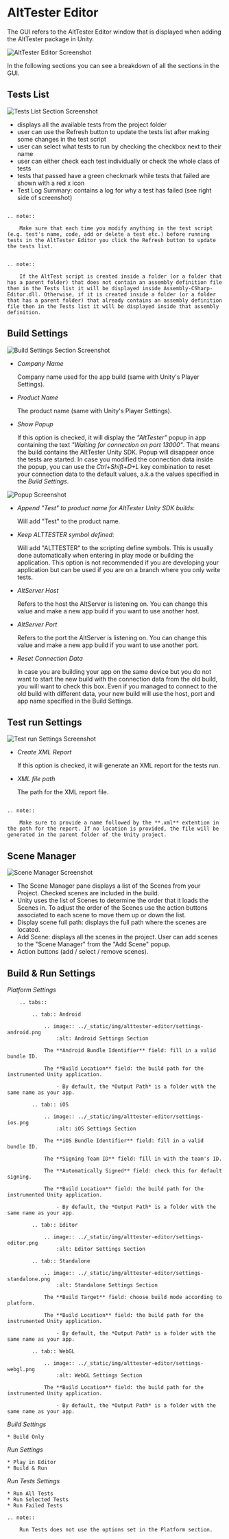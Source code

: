 # AltTester Editor

The GUI refers to the AltTester Editor window that is displayed when
adding the AltTester package in Unity.

![AltTester Editor Screenshot](../_static/img/alttester-editor/editor-screenshot.png)

In the following sections you can see a breakdown of all the sections in the GUI.

## Tests List

![Tests List Section Screenshot](../_static/img/alttester-editor/test-list.png)
-   displays all the available tests from the project folder
-   user can use the Refresh button to update the tests list after making some changes in the test script
-   user can select what tests to run by checking the checkbox next to their name
-   user can either check each test individually or check the whole class of tests
-   tests that passed have a green checkmark while tests that failed are shown with a red x icon
-   Test Log Summary: contains a log for why a test has failed (see right side of screenshot)

```eval_rst

.. note::

    Make sure that each time you modify anything in the test script (e.g. test's name, code, add or delete a test etc.) before running tests in the AltTester Editor you click the Refresh button to update the tests list.

```

```eval_rst

.. note::

    If the AltTest script is created inside a folder (or a folder that has a parent folder) that does not contain an assembly definition file then in the Tests list it will be displayed inside Assembly-CSharp-Editor.dll. Otherwise, if it is created inside a folder (or a folder that has a parent folder) that already contains an assembly definition file then in the Tests list it will be displayed inside that assembly definition.

```

## Build Settings

![Build Settings Section Screenshot](../_static/img/alttester-editor/build-settings.png)

- *Company Name*

    Company name used for the app build (same with Unity's Player Settings).

- *Product Name*

    The product name (same with Unity's Player Settings).


- *Show Popup*

    If this option is checked, it will display the *"AltTester"* popup in
    app containing the text *"Waiting for connection on port 13000"*. That
    means the build contains the AltTester Unity SDK. Popup will disappear once the
    tests are started.
    In case you modified the connection data inside the popup, you can use the *Ctrl+Shift+D+L* key combination to reset your connection data to the default values, a.k.a the values specified in the *Build Settings*.

![Popup Screenshot](../_static/img/alttester-editor/popup.png)

-   *Append "Test" to product name for AltTester Unity SDK builds*:

    Will add "Test" to the product name.

-   *Keep ALTTESTER symbol defined*:

    Will add "ALTTESTER" to the scripting define symbols. This is usually done automatically when entering in play mode or building the application. This option is not recommended if you are developing your application but can be used if you are on a branch where you only write tests.

- *AltServer Host*

    Refers to the host the AltServer is listening on.
    You can change this value and make a new app build if you want to use another host.

- *AltServer Port*

    Refers to the port the AltServer is listening on.
    You can change this value and make a new app build if you want to use another port.

- *Reset Connection Data*

    In case you are building your app on the same device but you do not want to start the new build with the connection data from the old build, you will want to check this box. Even if you managed to connect to the old build with different data, your new build will use the host, port and app name specified in the Build Settings.

## Test run Settings
![Test run Settings Screenshot](../_static/img/alttester-editor/testrun-settings.png)

- *Create XML Report*

    If this option is checked, it will generate an XML report for the tests run.

- *XML file path*

    The path for the XML report file.

```eval_rst

.. note::

    Make sure to provide a name followed by the **.xml** extention in the path for the report. If no location is provided, the file will be generated in the parent folder of the Unity project.

```

## Scene Manager

![Scene Manager Screenshot](../_static/img/alttester-editor/scene-manager.png)

- The Scene Manager pane displays a list of the Scenes from your Project. Checked scenes are included in the build.
- Unity uses the list of Scenes to determine the order that it loads the Scenes in. To adjust the order of the Scenes use the action buttons   associated to each scene to move them up or down the list.
- Display scene full path: displays the full path where the scenes are located.
- Add Scene: displays all the scenes in the project. User can add scenes to the "Scene Manager" from the "Add Scene" popup.
- Action buttons (add / select / remove scenes).

## Build & Run Settings

_Platform Settings_

```eval_rst
    .. tabs::

        .. tab:: Android

            .. image:: ../_static/img/alttester-editor/settings-android.png
                :alt: Android Settings Section

            The **Android Bundle Identifier** field: fill in a valid bundle ID.

            The **Build Location** field: the build path for the instrumented Unity application.

                - By default, the *Output Path* is a folder with the same name as your app.

        .. tab:: iOS

            .. image:: ../_static/img/alttester-editor/settings-ios.png
                :alt: iOS Settings Section

            The **iOS Bundle Identifier** field: fill in a valid bundle ID.

            The **Signing Team ID** field: fill in with the team's ID.

            The **Automatically Signed** field: check this for default signing.

            The **Build Location** field: the build path for the instrumented Unity application.

                - By default, the *Output Path* is a folder with the same name as your app.

        .. tab:: Editor

            .. image:: ../_static/img/alttester-editor/settings-editor.png
                :alt: Editor Settings Section

        .. tab:: Standalone

            .. image:: ../_static/img/alttester-editor/settings-standalone.png
                :alt: Standalone Settings Section

            The **Build Target** field: choose build mode according to platform.

            The **Build Location** field: the build path for the instrumented Unity application.

                - By default, the *Output Path* is a folder with the same name as your app.

        .. tab:: WebGL

            .. image:: ../_static/img/alttester-editor/settings-webgl.png
                :alt: WebGL Settings Section

            The **Build Location** field: the build path for the instrumented Unity application.

                - By default, the *Output Path* is a folder with the same name as your app.
```

_Build Settings_

    * Build Only

_Run Settings_

    * Play in Editor
    * Build & Run

_Run Tests Settings_

    * Run All Tests
    * Run Selected Tests
    * Run Failed Tests


```eval_rst
.. note::

    Run Tests does not use the options set in the Platform section.

```
